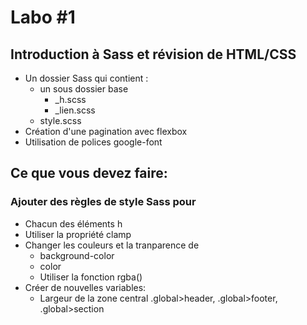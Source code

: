 # Labo #1
## Introduction à Sass et révision de HTML/CSS

- Un dossier Sass qui contient :
    - un sous dossier base
        - _h.scss
        - _lien.scss
    - style.scss
- Création d'une pagination avec flexbox
- Utilisation de polices google-font

## Ce que vous devez faire:

### Ajouter des règles de style Sass pour
- Chacun des éléments h
- Utiliser la propriété clamp
- Changer les couleurs et la tranparence de
    - background-color
    - color
    - Utiliser la fonction rgba()
- Créer de nouvelles variables:
    - Largeur de la zone central .global>header, .global>footer, .global>section




